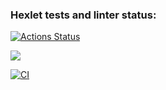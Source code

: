 ### Hexlet tests and linter status:
[![Actions Status](https://github.com/AlexanderPolovykh/frontend-project-lvl1/workflows/hexlet-check/badge.svg)](https://github.com/AlexanderPolovykh/frontend-project-lvl1/actions)

<a href="https://codeclimate.com/github/codeclimate/codeclimate/maintainability"><img src="https://api.codeclimate.com/v1/badges/a99a88d28ad37a79dbf6/maintainability" /></a>

[![CI](https://github.com/AlexanderPolovykh/frontend-project-lvl1/actions/workflows/make-lint.yml/badge.svg)](https://github.com/AlexanderPolovykh/frontend-project-lvl1/actions/workflows/make-lint.yml)
